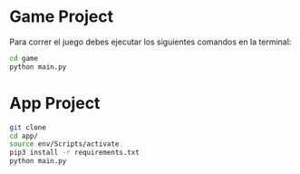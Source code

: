 # Game Project

Para correr el juego debes ejecutar los siguientes comandos en la terminal:

```sh
cd game
python main.py
```

# App Project

```sh
git clone
cd app/
source env/Scripts/activate
pip3 install -r requirements.txt
python main.py
```